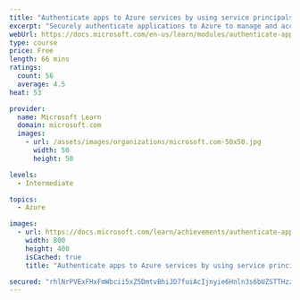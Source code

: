 ```yaml
---
title: "Authenticate apps to Azure services by using service principals and managed identities for Azure resources"
excerpt: "Securely authenticate applications to Azure to manage and access Azure services. Service principals and managed identities for Azure resources give your app an Azure Active Directory identity."
webUrl: https://docs.microsoft.com/en-us/learn/modules/authenticate-apps-with-managed-identities/
type: course
price: Free
length: 66 mins
ratings:
  count: 56
  average: 4.5
heat: 53

provider:
  name: Microsoft Learn
  domain: microsoft.com
  images:
    - url: /assets/images/organizations/microsoft.com-50x50.jpg
      width: 50
      height: 50

levels:
  - Intermediate

topics:
  - Azure

images:
  - url: https://docs.microsoft.com/learn/achievements/authenticate-apps-with-managed-identities-social.png
    width: 800
    height: 400
    isCached: true
    title: "Authenticate apps to Azure services by using service principals and managed identities for Azure resources"

secured: "rhlNrPVExFHxFmWbcii5xZ5DmtvBhiJD7fuiAcIjnyie6Hnln3s6bUZSTTHzzwrCLPzx1W85MtHDsM0nJYeu4RoqPCu6yjJVf5olxSin+PiZBX6JM1vtichJRge+RGylQjAHbBudH/aaIgzedbC5J7pcfsw7SuaXAqa2dXVz7HeXnS0Mv3ce8paBqJsivV3VldZ/fQ1ufEt+p5B2m4g2xXxRYfYXJ9OSj6UTYlmI9T5y2zKLcUYmlGV5VpBMUHQBqBcTrbIUw+YDBewUH08oqb4Ua+OX+ieK9KvylGiDomA7L8m36DfvK/slMXtT5zsmgod9OBBgRuhbbPKQvyBOLT7tkjfD9w4HUJnYgsqTOVHkJlW3LWx/fkpvAGAB4p2E8IOmB3W4uvwZzdPZqeEe6w==;DDcPTVT1tUh70PbGvHWPBQ=="
---
```


